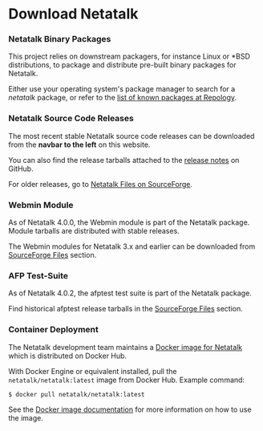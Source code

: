 # Download Netatalk

### Netatalk Binary Packages

This project relies on downstream packagers, for instance Linux or \*BSD
distributions, to package and distribute pre-built binary packages for
Netatalk.

Either use your operating system's package manager to search for a
*netatalk* package, or refer to the [list of known packages at
Repology](https://repology.org/project/netatalk/packages).

### Netatalk Source Code Releases

The most recent stable Netatalk source code releases can be downloaded
from the **navbar to the left** on this website.

You can also find the release tarballs attached to the [release
notes](https://github.com/Netatalk/netatalk/releases) on GitHub.

For older releases, go to [Netatalk Files on
SourceForge](https://sourceforge.net/projects/netatalk/files/).

### Webmin Module

As of Netatalk 4.0.0, the Webmin module is part of the Netatalk package.
Module tarballs are distributed with stable releases.

The Webmin modules for Netatalk 3.x and earlier can be downloaded from
[SourceForge
Files](https://sourceforge.net/projects/netatalk/files/Webmin/) section.

### AFP Test-Suite

As of Netatalk 4.0.2, the afptest test suite is part of the Netatalk
package.

Find historical afptest release tarballs in the [SourceForge
Files](https://sourceforge.net/projects/netatalk/files/Testsuite/)
section.

### Container Deployment

The Netatalk development team maintains a
[Docker image for Netatalk](https://hub.docker.com/r/netatalk/netatalk)
which is distributed on Docker Hub.

With Docker Engine or equivalent installed, pull the `netatalk/netatalk:latest` image
from Docker Hub. Example command:

    $ docker pull netatalk/netatalk:latest

See the [Docker image documentation](/docker.html)
for more information on how to use the image.
